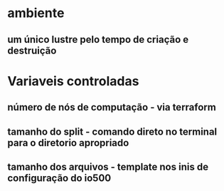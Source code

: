# ambiente
## um único lustre pelo tempo de criação e destruição

# Variaveis controladas
## número de nós de computação - via terraform
## tamanho do split - comando direto no terminal para o diretorio apropriado
## tamanho dos arquivos - template nos inis de configuração do io500

